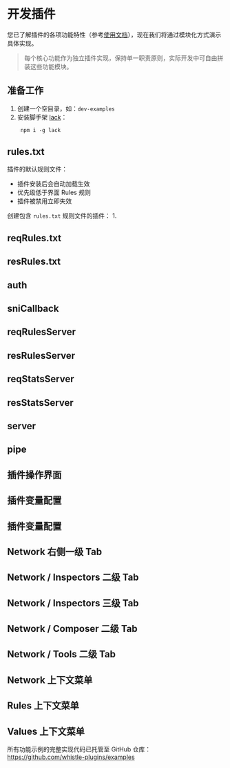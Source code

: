 # 开发插件
您已了解插件的各项功能特性（参考[使用文档](/usage)），现在我们将通过模块化方式演示具体实现。
> 每个核心功能作为独立插件实现，保持单一职责原则，实际开发中可自由拼装这些功能模块。

## 准备工作
1. 创建一个空目录，如：`dev-examples`
2. 安装脚手架 [lack](https://github.com/avwo/lack)：
   ``` txt
    npm i -g lack
   ```
## rules.txt
插件的默认规则文件：
- 插件安装后会自动加载生效
- 优先级低于界面 Rules 规则
- 插件被禁用立即失效

创建包含 `rules.txt` 规则文件的插件：
1. 

## reqRules.txt


## resRules.txt


## auth


## sniCallback


## reqRulesServer


## resRulesServer


## reqStatsServer


## resStatsServer



## server


## pipe


## 插件操作界面


## 插件变量配置


## 插件变量配置


## Network 右侧一级 Tab


## Network / Inspectors 二级 Tab


## Network / Inspectors 三级 Tab


## Network / Composer 二级 Tab


## Network / Tools 二级 Tab


## Network 上下文菜单


## Rules 上下文菜单


## Values 上下文菜单


所有功能示例的完整实现代码已托管至 GitHub 仓库：
https://github.com/whistle-plugins/examples
